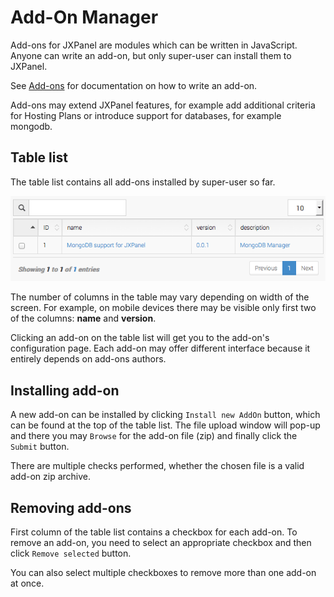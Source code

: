 # Add-On Manager

Add-ons for JXPanel are modules which can be written in JavaScript. Anyone can write an add-on, but only super-user can install them to JXPanel.

See [Add-ons](addons_api.markdown) for documentation on how to write an add-on.

Add-ons may extend JXPanel features, for example add additional criteria for Hosting Plans or introduce support for databases, for example mongodb.

## Table list

The table list contains all add-ons installed by super-user so far.

![addonm.png](images/addonm.png)

The number of columns in the table may vary depending on width of the screen.
For example, on mobile devices there may be visible only first two of the columns: <b>name</b> and <b>version</b>.

Clicking an add-on on the table list will get you to the add-on's configuration page.
Each add-on may offer different interface because it entirely depends on add-ons authors.


## Installing add-on

A new add-on can be installed by clicking `Install new AddOn` button, which can be found at the top of the table list.
The file upload window will pop-up and there you may `Browse` for the add-on file (zip) and finally click the `Submit` button.

There are multiple checks performed, whether the chosen file is a valid add-on zip archive.

## Removing add-ons

First column of the table list contains a checkbox for each add-on.
To remove an add-on, you need to select an appropriate checkbox and then click `Remove selected` button.

You can also select multiple checkboxes to remove more than one add-on at once.
